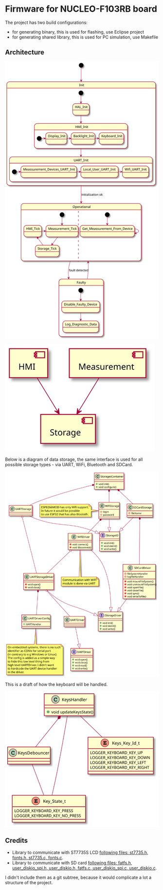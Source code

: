 # Firmware for NUCLEO-F103RB board

The project has two build configurations:
* for generating binary, this is used for flashing, use Eclipse project
* for generating shared library, this is used for PC simulation, use Makefile

## Architecture


![state machine](../../Documentation/Diagrams/NUCLEO-F103RB_Main_State_Machine.svg)

![component diagram](../../Documentation/Diagrams/NUCLEO-F103RB_Component_Diagram.svg)


Below is a diagram of data storage, the same interface is used for all possible storage types - via UART, WiFi, Bluetooth and SDCard.

![storage architecture](../../Documentation/Diagrams/Storage.svg)

This is a draft of how the keyboard will  be handled.

![keyboard architecture](../../Documentation/Diagrams/Keyboard.svg)


## Credits

* Library to communicate with ST7735S LCD [following files: st7735.h, fonts.h, st7735.c, fonts.c](https://github.com/afiskon/stm32-st7735).
* Library to communicate with  SD card [following files: fatfs.h, user_diskio_spi.h, user_diskio.h, fatfs.c, user_diskio_spi.c, user_diskio.c](https://github.com/kiwih/cubemx-mmc-sd-card/).

I didn't include them as a git subtree, because it would complicate a lot a structure of the project.

